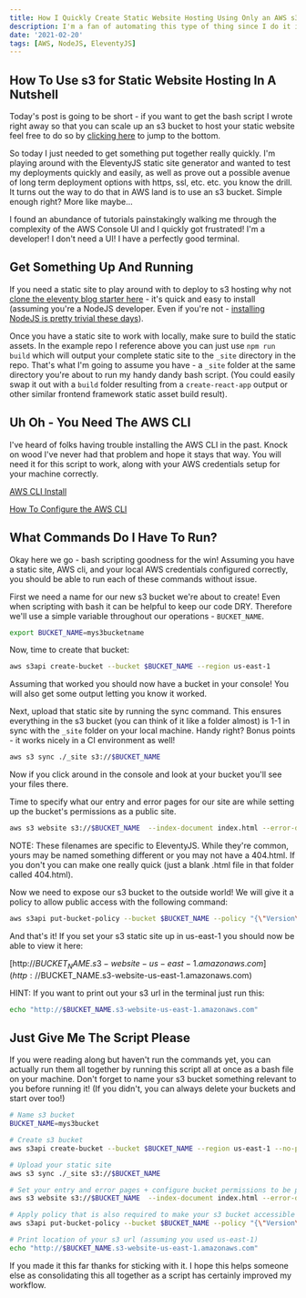 ```yaml
---
title: How I Quickly Create Static Website Hosting Using Only an AWS s3 Bucket
description: I'm a fan of automating this type of thing since I do it in almost every project I ever start up. I just like the autoformatting and clean look of the code too much to go without now (probably says something about my personality).
date: '2021-02-20'
tags: [AWS, NodeJS, EleventyJS]
---
```


## How To Use s3 for Static Website Hosting In A Nutshell
Today's post is going to be short - if you want to get the bash script I wrote right away so that you can scale up an s3 bucket to host your static website feel free to do so by  [clicking here](#just-give-me-the-script-please)  to jump to the bottom.

So today I just needed to get something put together really quickly.  I'm playing around with the EleventyJS static site generator and wanted to test my deployments quickly and easily, as well as prove out a possible avenue of long term deployment options with https, ssl, etc. etc. you know the drill.  It turns out the way to do that in AWS land is to use an s3 bucket.  Simple enough right? More like maybe...

I found an abundance of tutorials painstakingly walking me through the complexity of the AWS Console UI and I quickly got frustrated! I'm a developer! I don't need a UI! I have a perfectly good terminal.

## Get Something Up And Running

If you need a static site to play around with to deploy to s3 hosting why not  [clone the eleventy blog starter here](https://github.com/11ty/eleventy-base-blog)  - it's quick and easy to install (assuming you're a NodeJS developer.  Even if you're not -  [installing NodeJS is pretty trivial these days](https://nodejs.org/en/download/)).

Once you have a static site to work with locally, make sure to build the static assets.  In the example repo I reference above you can just use `npm run build` which will output your complete static site to the `_site` directory in the repo.  That's what I'm going to assume you have - a `_site` folder at the same directory you're about to run my handy dandy bash script.  (You could easily swap it out with a `build` folder resulting from a `create-react-app` output or other similar frontend framework static asset build result).

## Uh Oh - You Need The AWS CLI

I've heard of folks having trouble installing the AWS CLI in the past.  Knock on wood I've never had that problem and hope it stays that way.  You will need it for this script to work, along with your AWS credentials setup for your machine correctly.

 [AWS CLI Install](https://docs.aws.amazon.com/cli/latest/userguide/cli-chap-install.html)

 [How To Configure the AWS CLI](https://docs.aws.amazon.com/cli/latest/userguide/cli-configure-quickstart.html)

## What Commands Do I Have To Run?

Okay here we go - bash scripting goodness for the win!  Assuming you have a static site, AWS cli, and your local AWS credentials configured correctly, you should be able to run each of these commands without issue.

First we need a name for our new s3 bucket we're about to create! Even when scripting with bash it can be helpful to keep our code DRY.  Therefore we'll use a simple variable throughout our operations - `BUCKET_NAME`.

```bash
export BUCKET_NAME=mys3bucketname
```
Now, time to create that bucket:
```bash
aws s3api create-bucket --bucket $BUCKET_NAME --region us-east-1
```
Assuming that worked you should now have a bucket in your console!  You will also get some output letting you know it worked.

Next, upload that static site by running the sync command.  This ensures everything in the s3 bucket (you can think of it like a folder almost) is 1-1 in sync with the `_site` folder on your local machine. Handy right? Bonus points - it works nicely in a CI environment as well!
```bash
aws s3 sync ./_site s3://$BUCKET_NAME
```
Now if you click around in the console and look at your bucket you'll see your files there.


Time to specify what our entry and error pages for our site are while setting up the bucket's permissions as a public site.
```bash
aws s3 website s3://$BUCKET_NAME  --index-document index.html --error-document 404.html
```
NOTE: These filenames are specific to EleventyJS.  While they're common, yours may be named something different or you may not have a 404.html.  If you don't you can make one really quick (just a blank .html file in that folder called 404.html).

Now we need to expose our s3 bucket to the outside world!  We will give it a policy to allow public access with the following command:
```bash
aws s3api put-bucket-policy --bucket $BUCKET_NAME --policy "{\"Version\":\"2012-10-17\",\"Statement\":[{\"Sid\":\"PublicReadGetObject\",\"Effect\":\"Allow\",\"Principal\":\"*\",\"Action\":\"s3:GetObject\",\"Resource\":\"arn:aws:s3:::$BUCKET_NAME/*\"}]}"
```

And that's it! If you set your s3 static site up in us-east-1 you should now be able to view it here:

 [http://$BUCKET_NAME.s3-website-us-east-1.amazonaws.com](http://$BUCKET_NAME.s3-website-us-east-1.amazonaws.com)

HINT: If you want to print out your s3 url in the terminal just run this:
```bash
echo "http://$BUCKET_NAME.s3-website-us-east-1.amazonaws.com"
```

## Just Give Me The Script Please

If you were reading along but haven't run the commands yet, you can actually run them all together by running this script all at once as a bash file on your machine.  Don't forget to name your s3 bucket something relevant to you before running it! (If you didn't, you can always delete your buckets and start over too!)

```bash
# Name s3 bucket
BUCKET_NAME=mys3bucket

# Create s3 bucket
aws s3api create-bucket --bucket $BUCKET_NAME --region us-east-1 --no-paginate

# Upload your static site
aws s3 sync ./_site s3://$BUCKET_NAME

# Set your entry and error pages + configure bucket permissions to be public
aws s3 website s3://$BUCKET_NAME  --index-document index.html --error-document 404.html

# Apply policy that is also required to make your s3 bucket accessible over the internet
aws s3api put-bucket-policy --bucket $BUCKET_NAME --policy "{\"Version\":\"2012-10-17\",\"Statement\":[{\"Sid\":\"PublicReadGetObject\",\"Effect\":\"Allow\",\"Principal\":\"*\",\"Action\":\"s3:GetObject\",\"Resource\":\"arn:aws:s3:::$BUCKET_NAME/*\"}]}"

# Print location of your s3 url (assuming you used us-east-1)
echo "http://$BUCKET_NAME.s3-website-us-east-1.amazonaws.com"
```

If you made it this far thanks for sticking with it. I hope this helps someone else as consolidating this all together as a script has certainly improved my workflow.

